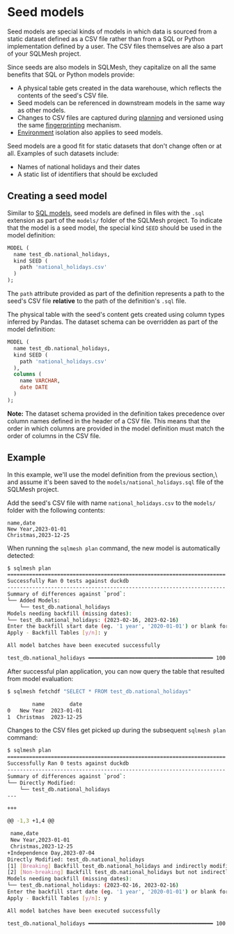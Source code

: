 # Seed models

Seed models are special kinds of models in which data is sourced from a static dataset defined as a CSV file rather than from a SQL or Python implementation defined by a user. The CSV files themselves are also a part of your SQLMesh project.

Since seeds are also models in SQLMesh, they capitalize on all the same benefits that SQL or Python models provide:

* A physical table gets created in the data warehouse, which reflects the contents of the seed's CSV file.
* Seed models can be referenced in downstream models in the same way as other models.
* Changes to CSV files are captured during [planning](../plans.md#plan-application) and versioned using the same [fingerprinting](../architecture/snapshots.md#fingerprinting) mechanism.
* [Environment](../environments.md) isolation also applies to seed models.

Seed models are a good fit for static datasets that don't change often or at all. Examples of such datasets include:

* Names of national holidays and their dates
* A static list of identifiers that should be excluded

## Creating a seed model

Similar to [SQL models](sql_models.md), seed models are defined in files with the `.sql` extension as part of the `models/` folder of the SQLMesh project. To indicate that the model is a seed model, the special kind `SEED` should be used in the model definition:
```sql linenums="1"
MODEL (
  name test_db.national_holidays,
  kind SEED (
    path 'national_holidays.csv'
  )
);
```
The `path` attribute provided as part of the definition represents a path to the seed's CSV file **relative** to the path of the definition's `.sql` file.

The physical table with the seed's content gets created using column types inferred by Pandas. The dataset schema can be overridden as part of the model definition:
```sql linenums="1" hl_lines="6 7 8 9"
MODEL (
  name test_db.national_holidays,
  kind SEED (
    path 'national_holidays.csv'
  ),
  columns (
    name VARCHAR,
    date DATE
  )
);
```
**Note:** The dataset schema provided in the definition takes precedence over column names defined in the header of a CSV file. This means that the order in which columns are provided in the model definition must match the order of columns in the CSV file.

## Example

In this example, we'll use the model definition from the previous section,\ and assume it's been saved to the `models/national_holidays.sql` file of the SQLMesh project.

Add the seed's CSV file with name `national_holidays.csv` to the `models/` folder with the following contents:
```csv linenums="1"
name,date
New Year,2023-01-01
Christmas,2023-12-25
```

When running the `sqlmesh plan` command, the new model is automatically detected:
```bash
$ sqlmesh plan
======================================================================
Successfully Ran 0 tests against duckdb
----------------------------------------------------------------------
Summary of differences against `prod`:
└── Added Models:
    └── test_db.national_holidays
Models needing backfill (missing dates):
└── test_db.national_holidays: (2023-02-16, 2023-02-16)
Enter the backfill start date (eg. '1 year', '2020-01-01') or blank for the beginning of history:
Apply - Backfill Tables [y/n]: y

All model batches have been executed successfully

test_db.national_holidays ━━━━━━━━━━━━━━━━━━━━━━━━━━━━━━━━━━━━━━━━ 100.0% • 1/1 • 0:00:00
```

After successful plan application, you can now query the table that resulted from model evaluation:
```bash
$ sqlmesh fetchdf "SELECT * FROM test_db.national_holidays"

        name        date
0   New Year  2023-01-01
1  Christmas  2023-12-25
```

Changes to the CSV files get picked up during the subsequent `sqlmesh plan` command:
```bash
$ sqlmesh plan
======================================================================
Successfully Ran 0 tests against duckdb
----------------------------------------------------------------------
Summary of differences against `prod`:
└── Directly Modified:
    └── test_db.national_holidays
---

+++

@@ -1,3 +1,4 @@

 name,date
 New Year,2023-01-01
 Christmas,2023-12-25
+Independence Day,2023-07-04
Directly Modified: test_db.national_holidays
[1] [Breaking] Backfill test_db.national_holidays and indirectly modified children
[2] [Non-breaking] Backfill test_db.national_holidays but not indirectly modified children: 1
Models needing backfill (missing dates):
└── test_db.national_holidays: (2023-02-16, 2023-02-16)
Enter the backfill start date (eg. '1 year', '2020-01-01') or blank for the beginning of history:
Apply - Backfill Tables [y/n]: y

All model batches have been executed successfully

test_db.national_holidays ━━━━━━━━━━━━━━━━━━━━━━━━━━━━━━━━━━━━━━━━ 100.0% • 1/1 • 0:00:00
```
